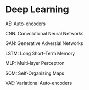 # Deep Learning

AE: Auto-encoders

CNN: Convolutional Neural Networks

GAN: Generative Adversial Networks

LSTM: Long Short-Term Memory

MLP: Multi-layer Perceptron

SOM: Self-Organizing Maps

VAE: Variational Auto-encoders
